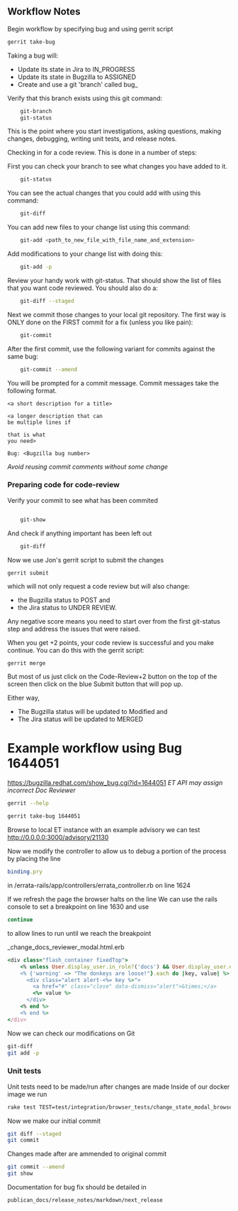 ## Workflow Notes ##
Begin workflow by specifying bug and using gerrit script

```bash
gerrit take-bug
```

Taking a bug will:

 - Update its state in Jira to IN_PROGRESS
 - Update its state in Bugzilla to ASSIGNED
 - Create and use a git 'branch' called bug_<bug id>

Verify that this branch exists using this git command:

```bash
    git-branch
    git-status
```

This is the point where you start investigations, asking questions, making 
changes, debugging, writing unit tests, and release notes.

Checking in for a code review. This is done in a number of steps:

First you can check your branch to see what changes you have added to it.
```bash
    git-status
```

You can see the actual changes that you could add with using this command:
```bash
    git-diff
```

You can add new files to your change list using this command:
```bash
    git-add <path_to_new_file_with_file_name_and_extension>
```

Add modifications to your change list with doing this:
```bash
    git-add -p
```

Review your handy work with git-status. That should show the list of files that you want code reviewed. You should also do a:
```bash
    git-diff --staged
```

Next we commit those changes to your local git repository. 
The first way is ONLY done on the FIRST commit for a fix (unless you like pain):
```bash
    git-commit
```

After the first commit, use the following variant for commits against the same
bug:
```bash
    git-commit --amend
```
You will be prompted for a commit message. 
Commit messages take the following format.
```
<a short description for a title>

<a longer description that can 
be multiple lines if

that is what 
you need>

Bug: <Bugzilla bug number>
```
_Avoid reusing commit comments without some change_

### Preparing code for code-review ###
Verify your commit to see what has been commited
```bash

    git-show
```
And check if anything important has been left out
```bash
    git-diff
```

Now we use Jon's gerrit script to submit the changes
```bash
gerrit submit
```

which will not only request a code review but will also change:

 - the Bugzilla status to POST and
 - the Jira status to UNDER REVIEW.


Any negative score means you need to start over from the first git-status step 
and address the issues that were raised.

When you get +2 points, your code review is successful and you make continue. 
You can do this with the gerrit script:

    gerrit merge

But most of us just click on the Code-Review+2 button on the top of the screen
then click on the blue Submit button that will pop up.

Either way,

 - The Bugzilla status will be updated to Modified and 
 - The Jira status will be updated to MERGED


# Example workflow using Bug 1644051
https://bugzilla.redhat.com/show_bug.cgi?id=1644051
_ET API may assign incorrect Doc Reviewer_

```bash
gerrit --help

gerrit take-bug 1644051
```

Browse to local ET instance with an example advisory we can test
http://0.0.0.0:3000/advisory/21130

Now we modify the controller to allow us to debug a portion of the process by placing
the line 
```ruby
binding.pry
```
in /errata-rails/app/controllers/errata_controller.rb on line 1624

If we refresh the page the browser halts on the line 
We can use the rails console to set a breakpoint on line 1630 and use

```bash
continue
```
to allow lines to run until we reach the breakpoint


_change_docs_reviewer_modal.html.erb
```ruby
<div class="flash_container fixedTop">
    <% unless User.display_user.in_role?('docs') && User.display_user.enabled?  %>
    <% {'warning' => "The donkeys are loose!"}.each do |key, value| %>
      <div class="alert alert-<%= key %>">
        <a href="#" class="close" data-dismiss="alert">&times;</a>
        <%= value %>
      </div>
    <% end %>
    <% end %>
</div>
```

Now we can check our modifications on Git
```bash
git-diff
git add -p
```

### Unit tests ###
Unit tests need to be made/run after changes are made
Inside of our docker image we run
```bash
rake test TEST=test/integration/browser_tests/change_state_modal_browser_test.rb
```

Now we make our initial commit
```bash
git diff --staged
git commit
```

Changes made after are ammended to original commit
```bash
git commit --amend
git show
```
Documentation for bug fix should be detailed in
```
publican_docs/release_notes/markdown/next_release
```